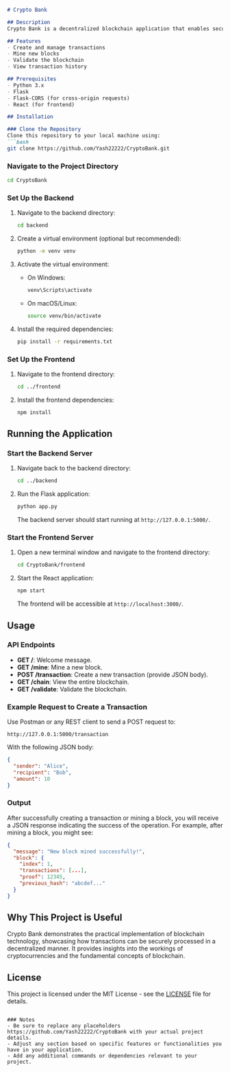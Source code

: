 

```markdown
# Crypto Bank

## Description
Crypto Bank is a decentralized blockchain application that enables secure transactions between users. It allows users to create and manage transactions, mine blocks, and validate the blockchain. With a focus on transparency and security, Crypto Bank ensures the integrity of transaction records in a reliable digital currency platform.

## Features
- Create and manage transactions
- Mine new blocks
- Validate the blockchain
- View transaction history

## Prerequisites
- Python 3.x
- Flask
- Flask-CORS (for cross-origin requests)
- React (for frontend)

## Installation

### Clone the Repository
Clone this repository to your local machine using:
```bash
git clone https://github.com/Yash22222/CryptoBank.git
```

### Navigate to the Project Directory
```bash
cd CryptoBank
```

### Set Up the Backend
1. Navigate to the backend directory:
    ```bash
    cd backend
    ```

2. Create a virtual environment (optional but recommended):
    ```bash
    python -m venv venv
    ```

3. Activate the virtual environment:
    - On Windows:
      ```bash
      venv\Scripts\activate
      ```
    - On macOS/Linux:
      ```bash
      source venv/bin/activate
      ```

4. Install the required dependencies:
    ```bash
    pip install -r requirements.txt
    ```

### Set Up the Frontend
1. Navigate to the frontend directory:
    ```bash
    cd ../frontend
    ```

2. Install the frontend dependencies:
    ```bash
    npm install
    ```

## Running the Application

### Start the Backend Server
1. Navigate back to the backend directory:
    ```bash
    cd ../backend
    ```

2. Run the Flask application:
    ```bash
    python app.py
    ```
   The backend server should start running at `http://127.0.0.1:5000/`.

### Start the Frontend Server
1. Open a new terminal window and navigate to the frontend directory:
    ```bash
    cd CryptoBank/frontend
    ```

2. Start the React application:
    ```bash
    npm start
    ```
   The frontend will be accessible at `http://localhost:3000/`.

## Usage

### API Endpoints
- **GET /**: Welcome message.
- **GET /mine**: Mine a new block.
- **POST /transaction**: Create a new transaction (provide JSON body).
- **GET /chain**: View the entire blockchain.
- **GET /validate**: Validate the blockchain.

### Example Request to Create a Transaction
Use Postman or any REST client to send a POST request to:
```
http://127.0.0.1:5000/transaction
```
With the following JSON body:
```json
{
  "sender": "Alice",
  "recipient": "Bob",
  "amount": 10
}
```

### Output
After successfully creating a transaction or mining a block, you will receive a JSON response indicating the success of the operation. For example, after mining a block, you might see:
```json
{
  "message": "New block mined successfully!",
  "block": {
    "index": 1,
    "transactions": [...],
    "proof": 12345,
    "previous_hash": "abcdef..."
  }
}
```

## Why This Project is Useful
Crypto Bank demonstrates the practical implementation of blockchain technology, showcasing how transactions can be securely processed in a decentralized manner. It provides insights into the workings of cryptocurrencies and the fundamental concepts of blockchain.

## License
This project is licensed under the MIT License - see the [LICENSE](LICENSE) file for details.

```

### Notes
- Be sure to replace any placeholders https://github.com/Yash22222/CryptoBank with your actual project details.
- Adjust any section based on specific features or functionalities you have in your application.
- Add any additional commands or dependencies relevant to your project. 
